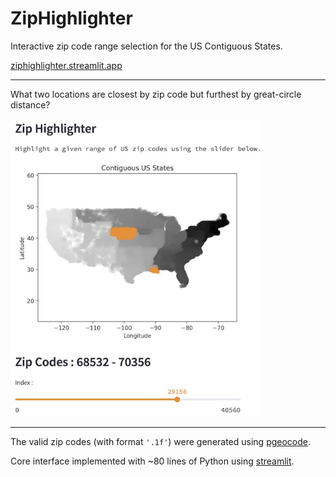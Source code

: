 # ZipHighlighter
Interactive zip code range selection for the US Contiguous States.

[ziphighlighter.streamlit.app](https://ziphighlighter.streamlit.app)

---

What two locations are closest by zip code but furthest by great-circle distance?

[<img src="images/2409-ziphighlighter-01.jpg" width=400px>](https://ziphighlighter.streamlit.app)

---

The valid zip codes (with format ``` '.1f' ```) were generated using [pgeocode](https://pypi.org/project/pgeocode/).

Core interface implemented with ~80 lines of Python using [streamlit](https://streamlit.io).



